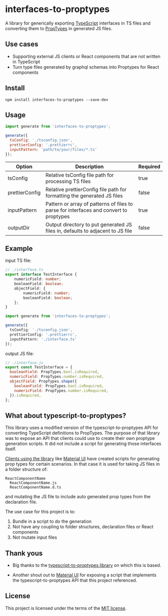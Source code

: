 # interfaces-to-proptypes

A library for generically exporting [TypeScript](https://www.npmjs.com/package/typescript) interfaces in TS files and converting them to [PropTypes](https://www.npmjs.com/package/prop-types) in generated JS files.

## Use cases

* Supporting external JS clients or React components that are not written in TypeScript
* Turn type files generated by graphql schemas into Proptypes for React components

## Install

```
npm install interfaces-to-proptypes --save-dev
```

## Usage

```javascript
import generate from 'interfaces-to-proptypes';

generate({
  tsConfig: './tsconfig.json',
  prettierConfig: '.prettierrc',
  inputPattern: 'path/to/your/files/*.ts'
});
```

| Option         | Description                                                                            | Required  |
|----------------|----------------------------------------------------------------------------------------|-----------|
| tsConfig       | Relative tsConfig file path for processing TS files                                    | true      |
| prettierConfig | Relative prettierConfig file path for formatting the generated JS files                | false     |
| inputPattern   | Pattern or array of patterns of files to parse for interfaces and convert to proptypes | true      |
| outputDir      | Output directory to put generated JS files in, defaults to adjacent to JS file         | false     | 

## Example

input TS file:

```typescript
// ./interface.ts
export interface TestInterface {
    numericField: number;
    booleanField: boolean;
    objectField: {
        numericField: number;
        booleanField: boolean;
    };
}
```

```typescript
import generate from 'interfaces-to-proptypes';

generate({
  tsConfig: './tsconfig.json',
  prettierConfig: '.prettierrc',
  inputPattern: './interface.ts'
});
```

output JS file:

```javascript
// ./interface.js
export const TestInterface = {
  booleanField: PropTypes.bool.isRequired,
  numericField: PropTypes.number.isRequired,
  objectField: PropTypes.shape({
    booleanField: PropTypes.bool.isRequired,
    numericField: PropTypes.number.isRequired,
  }).isRequired,
};
```

## What about typescript-to-proptypes?

This library uses a modified version of the typescript-to-proptypes API for converting TypeScript definitions to PropTypes. The purpose of that library was to expose an API that clients could use to create their own proptype generation scripts. It did not include a script for generating those interfaces itself.

[Clients using the library](https://github.com/merceyz/typescript-to-proptypes/network/dependents?package_id=UGFja2FnZS00NTc3Mzk2ODk%3D) like [Material UI](https://github.com/mui-org/material-ui/blob/master/scripts/generateProptypes.ts)
have created scripts for generating prop types for certain scenarios. In that case it is used for taking JS files in a folder structure of:

```
ReactComponentName
  ReactComponentName.js
  ReactComponentName.d.ts
```

and mutating the JS file to include auto generated prop types from the declaration file.

The use case for this project is to:

1. Bundle in a script to do the generation
2. Not have any coupling to folder structures, declaration files or React components
3. Not mutate input files

## Thank yous

* Big thanks to the [typescript-to-proptypes library](https://github.com/merceyz/typescript-to-proptypes) on which this is based.

* Another shout out to [Material UI](https://github.com/mui-org/material-ui/blob/master/scripts/generateProptypes.ts) for exposing a script that implements the typescript-to-proptypes API that this project referenced.

## License

This project is licensed under the terms of the [MIT license](/LICENSE).
